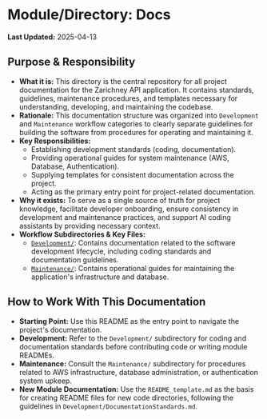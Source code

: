 # Module/Directory: Docs

**Last Updated:** 2025-04-13

## Purpose & Responsibility

* **What it is:** This directory is the central repository for all project documentation for the Zarichney API application. It contains standards, guidelines, maintenance procedures, and templates necessary for understanding, developing, and maintaining the codebase.
* **Rationale:** This documentation structure was organized into `Development` and `Maintenance` workflow categories to clearly separate guidelines for building the software from procedures for operating and maintaining it.
* **Key Responsibilities:**
    * Establishing development standards (coding, documentation).
    * Providing operational guides for system maintenance (AWS, Database, Authentication).
    * Supplying templates for consistent documentation across the project.
    * Acting as the primary entry point for project-related documentation.
* **Why it exists:** To serve as a single source of truth for project knowledge, facilitate developer onboarding, ensure consistency in development and maintenance practices, and support AI coding assistants by providing necessary context.
* **Workflow Subdirectories & Key Files:**
    * [`Development/`](./Development/README.md): Contains documentation related to the software development lifecycle, including coding standards and documentation guidelines.
    * [`Maintenance/`](./Maintenance/README.md): Contains operational guides for maintaining the application's infrastructure and database.

## How to Work With This Documentation

* **Starting Point:** Use this README as the entry point to navigate the project's documentation.
* **Development:** Refer to the `Development/` subdirectory for coding and documentation standards before contributing code or writing module READMEs.
* **Maintenance:** Consult the `Maintenance/` subdirectory for procedures related to AWS infrastructure, database administration, or authentication system upkeep.
* **New Module Documentation:** Use the `README_template.md` as the basis for creating README files for new code directories, following the guidelines in `Development/DocumentationStandards.md`.
